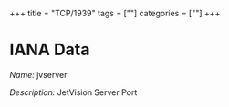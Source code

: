 +++
title = "TCP/1939"
tags = [""]
categories = [""]
+++

# IANA Data

_Name:_ jvserver

_Description:_ JetVision Server Port

